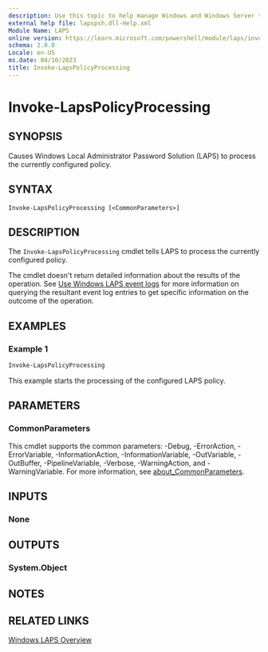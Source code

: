 ```yaml
---
description: Use this topic to help manage Windows and Windows Server technologies with Windows PowerShell.
external help file: lapspsh.dll-Help.xml
Module Name: LAPS
online version: https://learn.microsoft.com/powershell/module/laps/invoke-lapspolicyprocessing?view=windowsserver2022-ps&wt.mc_id=ps-gethelp
schema: 2.0.0
Locale: en-US
ms.date: 04/10/2023
title: Invoke-LapsPolicyProcessing
---
```


# Invoke-LapsPolicyProcessing

## SYNOPSIS
Causes Windows Local Administrator Password Solution (LAPS) to process the currently configured
policy.

## SYNTAX

```
Invoke-LapsPolicyProcessing [<CommonParameters>]
```

## DESCRIPTION

The `Invoke-LapsPolicyProcessing` cmdlet tells LAPS to process the currently configured policy.

The cmdlet doesn't return detailed information about the results of the operation. See
[Use Windows LAPS event logs](https://go.microsoft.com/fwlink/?linkid=2234103) for more information
on querying the resultant event log entries to get specific information on the outcome of the
operation.

## EXAMPLES

### Example 1

```powershell
Invoke-LapsPolicyProcessing
```

This example starts the processing of the configured LAPS policy.

## PARAMETERS

### CommonParameters

This cmdlet supports the common parameters: -Debug, -ErrorAction, -ErrorVariable,
-InformationAction, -InformationVariable, -OutVariable, -OutBuffer, -PipelineVariable, -Verbose,
-WarningAction, and -WarningVariable. For more information, see
[about_CommonParameters](http://go.microsoft.com/fwlink/?LinkID=113216).

## INPUTS

### None

## OUTPUTS

### System.Object

## NOTES

## RELATED LINKS

[Windows LAPS Overview](https://go.microsoft.com/fwlink/?linkid=2233901)
